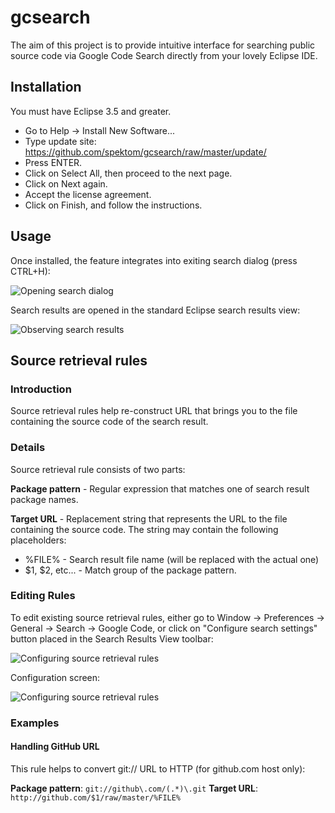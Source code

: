 # gcsearch #

The aim of this project is to provide intuitive interface for searching public source code
via Google Code Search directly from your lovely Eclipse IDE.

## Installation ##

You must have Eclipse 3.5 and greater.

 * Go to Help -> Install New Software...
 * Type update site: https://github.com/spektom/gcsearch/raw/master/update/
 * Press ENTER.
 * Click on Select All, then proceed to the next page.
 * Click on Next again.
 * Accept the license agreement.
 * Click on Finish, and follow the instructions.

## Usage ##

Once installed, the feature integrates into exiting search dialog (press CTRL+H):

![Opening search dialog](https://raw.github.com/spektom/gcsearch/master/docs/usage1.png)

Search results are opened in the standard Eclipse search results view:

![Observing search results](https://raw.github.com/spektom/gcsearch/master/docs/usage2.png)


## Source retrieval rules ##

### Introduction ###

Source retrieval rules help re-construct URL that brings you to the file containing the source code of the search result.

### Details ###

Source retrieval rule consists of two parts:

**Package pattern** - Regular expression that matches one of search result package names.

**Target URL** - Replacement string that represents the URL to the file containing the source code. The string may contain the following placeholders:

 * %FILE% - Search result file name (will be replaced with the actual one)
 * $1, $2, etc... - Match group of the package pattern.

### Editing Rules ###

To edit existing source retrieval rules, either go to Window -> Preferences -> General -> Search -> Google Code, or click on "Configure search settings" button placed in the Search Results View toolbar:

![Configuring source retrieval rules](https://raw.github.com/spektom/gcsearch/master/docs/conf1.png)

Configuration screen:

![Configuring source retrieval rules](https://raw.github.com/spektom/gcsearch/master/docs/conf2.png)


### Examples ###

#### Handling GitHub URL ####

This rule helps to convert git:// URL to HTTP (for github.com host only):

**Package pattern**: `git://github\.com/(.*)\.git`
**Target URL**: `http://github.com/$1/raw/master/%FILE%`


